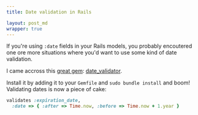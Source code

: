 ```yaml
---
title: Date validation in Rails

layout: post_md
wrapper: true
---
```

If you're using `:date` fields in your Rails models, you probably encoutered one ore more situations where you'd want to use some kind of date validation.

I came accross this [great gem][date_validator]: [date_validator][date_validator].

Install it by adding it to your `Gemfile` and `sudo bundle install` and boom! Validating dates is now a piece of cake:

```ruby
validates :expiration_date,
  :date => { :after => Time.now, :before => Time.now + 1.year }
```

[date_validator]: https://github.com/codegram/date_validator
